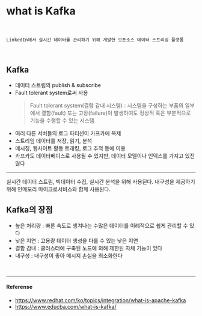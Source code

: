 # what is Kafka
<br>

```
LinkedIn에서 실시간 데이터를 관리하기 위해 개발한 오픈소스 데이터 스트리밍 플랫폼
```
<br>

## Kafka
 - 데이터 스트림의 publish & subscribe
 - Fault tolerant system로써 사용 
    > Fault tolerant system(결함 감내 시스템) : 시스템을 구성하는 부품의 일부에서 결함(fault) 또는 고장(failure)이 발생하여도 정상적 혹은 부분적으로 기능을 수행할 수 있는 시스템
- 여러 다른 서버들의 로그 파티션이 카프카에 복제
- 스트리임 데이터를 저장, 읽기, 분석
- 메시징, 웹사이트 활동 트래킹, 로그 추적 등에 이용
- 카프카도 데이터베이스로 사용될 수 있지만, 데이터 모델이나 인덱스를 가지고 있진 않다
---
실시간 데이터 스트림, 빅데이터 수집, 실시간 분석을 위해 사용된다.
내구성을 제공하기 위해 인메모리 마이크로서비스와 함께 사용된다. 
<br>

## Kafka의 장점 
- 높은 처리량 : 빠른 속도로 생겨나는 수많은 데이터를 이례적으로 쉽게 관리할 수 있다
- 낮은 지연 : 고용량 데이터 생성을 다룰 수 있는 낮은 지연
- 결함 감내 : 클러스터에 구축된 노드에 의해 제한된 자체 기능이 있다
- 내구성 : 내구성이 좋아 메시지 손실을 최소화한다
<br>

---
#### Referense
- https://www.redhat.com/ko/topics/integration/what-is-apache-kafka
- https://www.educba.com/what-is-kafka/